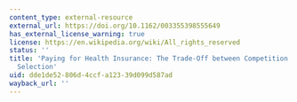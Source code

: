 ```yaml
---
content_type: external-resource
external_url: https://doi.org/10.1162/003355398555649
has_external_license_warning: true
license: https://en.wikipedia.org/wiki/All_rights_reserved
status: ''
title: 'Paying for Health Insurance: The Trade-Off between Competition and Adverse
  Selection'
uid: dde1de52-806d-4ccf-a123-39d099d587ad
wayback_url: ''
---
```

